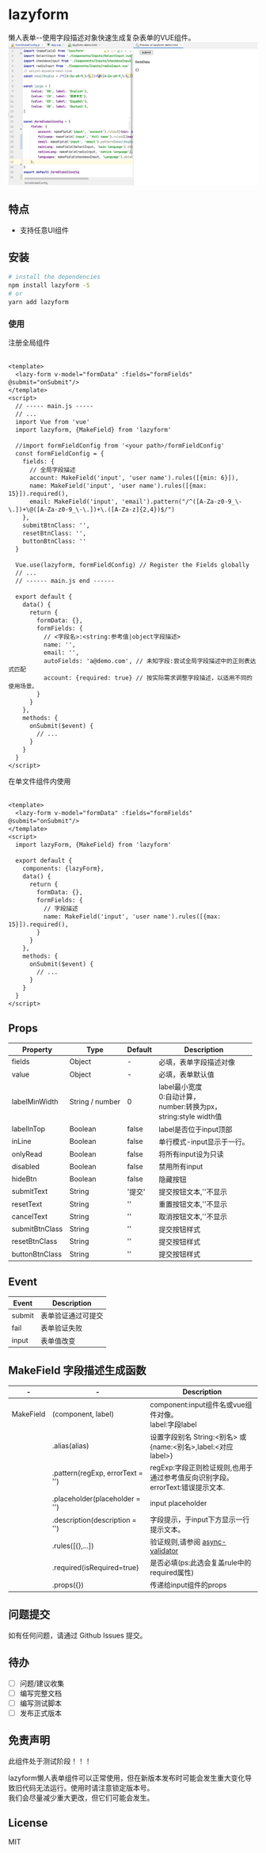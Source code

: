 # lazyform
懒人表单--使用字段描述对象快速生成复杂表单的VUE组件。   
![demo-gif](https://raw.githubusercontent.com/lazyform/lazyform/main/public/demo-img.gif "demo-gif")

## 特点
 - 支持任意UI组件

## 安装

```bash
# install the dependencies
npm install lazyform -S
# or
yarn add lazyform
```

### 使用

注册全局组件

```vue

<template>
  <lazy-form v-model="formData" :fields="formFields" @submit="onSubmit"/>
</template>
<script>
  // ----- main.js -----
  // ...
  import Vue from 'vue'
  import lazyform, {MakeField} from 'lazyform'

  //import formFieldConfig from '<your path>/formFieldConfig'
  const formFieldConfig = {
    fields: {
      // 全局字段描述
      account: MakeField('input', 'user name').rules([{min: 6}]),
      name: MakeField('input', 'user name').rules([{max: 15}]).required(),
      email: MakeField('input', 'email').pattern("/^([A-Za-z0-9_\-\.])+\@([A-Za-z0-9_\-\.])+\.([A-Za-z]{2,4})$/")
    },
    submitBtnClass: '',
    resetBtnClass: '',
    buttonBtnClass: ''
  }

  Vue.use(lazyform, formFieldConfig) // Register the Fields globally
  // ...
  // ------ main.js end ------

  export default {
    data() {
      return {
        formData: {},
        formFields: {
          // <字段名>:<string:参考值|object字段描述>
          name: '',
          email: '',
          autoFields: 'a@demo.com', // 未知字段:尝试全局字段描述中的正则表达式匹配
          account: {required: true} // 按实际需求调整字段描述，以适用不同的使用场景。
        }
      }
    },
    methods: {
      onSubmit($event) {
        // ...
      }
    }
  }
</script>
```

在单文件组件内使用

```vue

<template>
  <lazy-form v-model="formData" :fields="formFields" @submit="onSubmit"/>
</template>
<script>
  import lazyForm, {MakeField} from 'lazyform'

  export default {
    components: {lazyForm},
    data() {
      return {
        formData: {},
        formFields: {
          // 字段描述
          name: MakeField('input', 'user name').rules([{max: 15}]).required(),
        }
      }
    },
    methods: {
      onSubmit($event) {
        // ...
      }
    }
  }
</script>
```

## Props

Property|Type|Default|Description
---|---|---|---
fields|Object|-|必填，表单字段描述对像
value|Object|-|必填，表单默认值
labelMinWidth|String / number|0|label最小宽度 <br/>0:自动计算，<br/>number:转换为px，<br/>string:style width值
labelInTop|Boolean|false|label是否位于input顶部
inLine|Boolean|false|单行模式-input显示于一行。
onlyRead|Boolean|false|将所有input设为只读
disabled|Boolean|false|禁用所有input
hideBtn|Boolean|false|隐藏按钮
submitText|String|'提交'|提交按钮文本,''不显示
resetText|String|''|重置按钮文本,''不显示
cancelText|String|''|取消按钮文本,''不显示
submitBtnClass|String|''|提交按钮样式
resetBtnClass|String|''|提交按钮样式
buttonBtnClass|String|''|提交按钮样式

## Event

Event|Description
---|---
submit|表单验证通过可提交
fail|表单验证失败
input|表单值改变

## MakeField 字段描述生成函数

-|-|Description
---|---|---
MakeField|(component, label)|component:input组件名或vue组件对像。<br/> label:字段label
| |.alias(alias) | 设置字段别名 String:<别名> 或 {name:<别名>,label:<对应label>}   
| |.pattern(regExp, errorText = '') | regExp:字段正则检证规则,也用于通过参考值反向识别字段。<br/>errorText:错误提示文本.<br/>
| |.placeholder(placeholder = '') |  input placeholder
| |.description(description = '') |  字段提示，于input下方显示一行提示文本。
| |.rules([{},...]) |  验证规则,请参阅 [async-validator](https://github.com/yiminghe/async-validator)
| |.required(isRequired=true) |  是否必填(ps:此选会复盖rule中的required属性)
| |.props({}) | 传递给input组件的props

## 问题提交

如有任何问题，请通过 Github Issues 提交。

## 待办
- [ ] 问题/建议收集
- [ ] 编写完整文档
- [ ] 编写测试脚本
- [ ] 发布正式版本

## 免责声明

此组件处于测试阶段！！！

lazyform懒人表单组件可以正常使用，但在新版本发布时可能会发生重大变化导致旧代码无法运行。使用时请注意锁定版本号。   
我们会尽量减少重大更改，但它们可能会发生。

## License

MIT  

